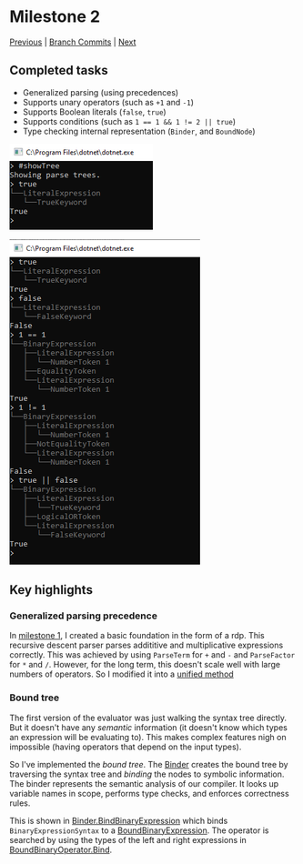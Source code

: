 # Milestone 2

[Previous](milestone-01.md) |
[Branch Commits](https://github.com/IsmailAkram/kusanagi/commits/milestone2-unary-operators) |
[Next](milestone-03.md)

## Completed tasks

* Generalized parsing (using precedences)
* Supports unary operators (such as `+1` and `-1`)
* Supports Boolean literals (`false`, `true`)
* Supports conditions (such as `1 == 1 && 1 != 2 || true`)
* Type checking internal representation (`Binder`, and `BoundNode`)

![](images/milestone2-1.PNG)

![](images/milestone2-2.png)

## Key highlights

### Generalized parsing precedence

In [milestone 1](milestone-01.md), I created a basic foundation in the form of a rdp.  This recursive descent parser parses addititive and multiplicative expressions correctly. This was achieved by using `ParseTerm` for `+` and `-` and `ParseFactor` for `*` and `/`.
However, for the long term, this doesn't scale well with large numbers of operators. So I modified it into a [unified method][precedence-parsing]

[precedence-parsing]: https://github.com/IsmailAkram/kusanagi/blob/milestone2-unary-operators/kc/Code_Analysis/Syntax/Parser.cs#L94-L121

### Bound tree

The first version of the evaluator was just walking the syntax tree directly. 
But it doesn't have any *semantic* information (it doesn't
know which types an expression will be evaluating to). This makes complex features nigh on impossible (having operators that
depend on the input types).

So I've implemented the *bound tree*. The [Binder][binder] creates the bound tree
by traversing the syntax tree and *binding* the nodes to symbolic information.
The binder represents the semantic analysis of
our compiler. It looks up variable names in scope,
performs type checks, and enforces correctness rules.

This is shown in [Binder.BindBinaryExpression][bind-binary] which
binds `BinaryExpressionSyntax` to a [BoundBinaryExpression][bound-binary]. The
operator is searched by using the types of the left and right expressions in
[BoundBinaryOperator.Bind][bind-binary-op].

[binder]: https://github.com/IsmailAkram/kusanagi/blob/milestone2-unary-operators/kc/Code_Analysis/Syntax/Binding/Binder.cs
[bind-binary]: https://github.com/IsmailAkram/kusanagi/blob/milestone2-unary-operators/kc/Code_Analysis/Syntax/Binding/Binder.cs#L48-L61
[bound-binary]: https://github.com/IsmailAkram/kusanagi/blob/milestone2-unary-operators/kc/Code_Analysis/Syntax/Binding/BoundBinaryExpression.cs#L5-L18
[bind-binary-op]: https://github.com/IsmailAkram/kusanagi/blob/milestone2-unary-operators/kc/Code_Analysis/Syntax/Binding/BoundBinaryOperator.cs#L52-L61
